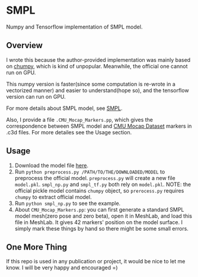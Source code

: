 # SMPL
Numpy and Tensorflow implementation of SMPL model. 

## Overview

I wrote this because the author-provided implementation was mainly based on [chumpy](https://github.com/mattloper/chumpy), which is kind of unpopular. Meanwhile, the official one cannot run on GPU.  

This numpy version is faster(since some computation is re-wrote in a vectorized manner) and easier to understand(hope so), and the tensorflow version can run on GPU.

For more details about SMPL model, see [SMPL](http://smpl.is.tue.mpg.de/).

Also, I provide a file `.CMU_Mocap_Markers.pp`, which gives the correspondence between SMPL model and [CMU Mocap Dataset](http://mocap.cs.cmu.edu/) markers in .c3d files. For more detailes see the Usage section.

## Usage

1. Download the model file [here](http://smpl.is.tue.mpg.de/downloads).
2. Run `python preprocess.py /PATH/TO/THE/DOWNLOADED/MODEL` to preprocess the official model. `preprocess.py` will create a new file `model.pkl`. `smpl_np.py` and `smpl_tf.py` both rely on `model.pkl`. NOTE: the official pickle model contains `chumpy` object, so `prerocess.py` requires `chumpy` to extract official model.
3. Run `python smpl_np.py` to see the example.
4. About `CMU_Mocap_Markers.pp`: you can first generate a standard SMPL model mesh(zero pose and zero beta), open it in MeshLab, and load this file in MeshLab. It gives 42 markers' position on the model surface. I simply mark these things by hand so there might be some small errors.

## One More Thing
If this repo is used in any publication or project, it would be nice to let me know. I will be very happy and encouraged =)
